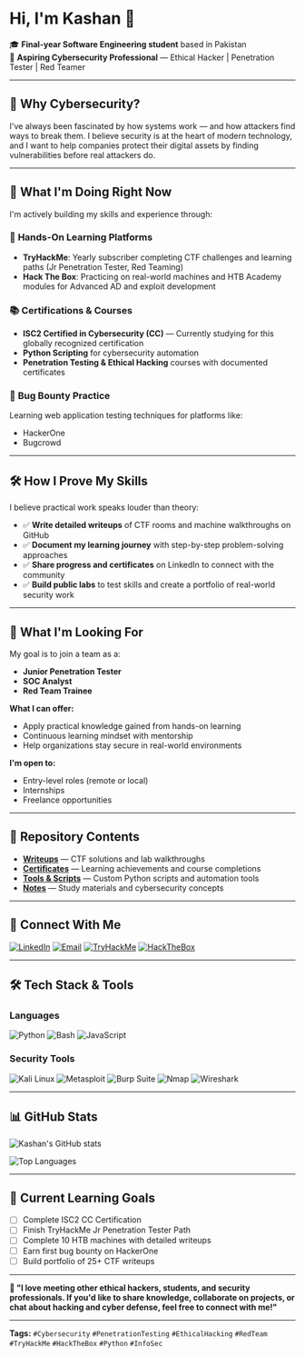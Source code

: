 # Hi, I'm Kashan 👋

🎓 **Final-year Software Engineering student** based in Pakistan  
🔐 **Aspiring Cybersecurity Professional** — Ethical Hacker | Penetration Tester | Red Teamer

---

## 🔐 Why Cybersecurity?

I've always been fascinated by how systems work — and how attackers find ways to break them. I believe security is at the heart of modern technology, and I want to help companies protect their digital assets by finding vulnerabilities before real attackers do.

---

## 🚀 What I'm Doing Right Now

I'm actively building my skills and experience through:

### 🎯 **Hands-On Learning Platforms**
- **TryHackMe**: Yearly subscriber completing CTF challenges and learning paths (Jr Penetration Tester, Red Teaming)
- **Hack The Box**: Practicing on real-world machines and HTB Academy modules for Advanced AD and exploit development

### 📚 **Certifications & Courses**
- **ISC2 Certified in Cybersecurity (CC)** — Currently studying for this globally recognized certification
- **Python Scripting** for cybersecurity automation
- **Penetration Testing & Ethical Hacking** courses with documented certificates

### 🐛 **Bug Bounty Practice**
Learning web application testing techniques for platforms like:
- HackerOne
- Bugcrowd

---

## 🛠️ How I Prove My Skills

I believe practical work speaks louder than theory:

- ✅ **Write detailed writeups** of CTF rooms and machine walkthroughs on GitHub
- ✅ **Document my learning journey** with step-by-step problem-solving approaches
- ✅ **Share progress and certificates** on LinkedIn to connect with the community
- ✅ **Build public labs** to test skills and create a portfolio of real-world security work

---

## 🎯 What I'm Looking For

My goal is to join a team as a:
- **Junior Penetration Tester**
- **SOC Analyst** 
- **Red Team Trainee**

**What I can offer:**
- Apply practical knowledge gained from hands-on learning
- Continuous learning mindset with mentorship
- Help organizations stay secure in real-world environments

**I'm open to:**
- Entry-level roles (remote or local)
- Internships
- Freelance opportunities

---

## 📁 Repository Contents

- **[Writeups](./writeups/)** — CTF solutions and lab walkthroughs
- **[Certificates](./certificates/)** — Learning achievements and course completions
- **[Tools & Scripts](./tools/)** — Custom Python scripts and automation tools
- **[Notes](./notes/)** — Study materials and cybersecurity concepts

---

## 🔗 Connect With Me

[![LinkedIn](https://img.shields.io/badge/LinkedIn-0077B5?style=for-the-badge&logo=linkedin&logoColor=white)](https://www.linkedin.com/in/kashan-saeed-58568335b/)
[![Email](https://img.shields.io/badge/Email-D14836?style=for-the-badge&logo=gmail&logoColor=white)](mailto:kashan.miankhel@gmail.com)
[![TryHackMe](https://img.shields.io/badge/TryHackMe-212C42?style=for-the-badge&logo=tryhackme&logoColor=white)](https://tryhackme.com/p/kashanmiankhel922)
[![HackTheBox](https://img.shields.io/badge/HackTheBox-111927?style=for-the-badge&logo=hackthebox&logoColor=9FEF00)](https://app.hackthebox.com/profile/kashansaeed14)

---

## 🛠️ Tech Stack & Tools

### Languages
![Python](https://img.shields.io/badge/Python-3776AB?style=for-the-badge&logo=python&logoColor=white)
![Bash](https://img.shields.io/badge/Bash-4EAA25?style=for-the-badge&logo=gnu-bash&logoColor=white)
![JavaScript](https://img.shields.io/badge/JavaScript-F7DF1E?style=for-the-badge&logo=javascript&logoColor=black)

### Security Tools
![Kali Linux](https://img.shields.io/badge/Kali_Linux-557C94?style=for-the-badge&logo=kali-linux&logoColor=white)
![Metasploit](https://img.shields.io/badge/Metasploit-2596CD?style=for-the-badge&logo=metasploit&logoColor=white)
![Burp Suite](https://img.shields.io/badge/Burp_Suite-FF6633?style=for-the-badge&logo=burp-suite&logoColor=white)
![Nmap](https://img.shields.io/badge/Nmap-0E83CD?style=for-the-badge&logo=nmap&logoColor=white)
![Wireshark](https://img.shields.io/badge/Wireshark-1679A7?style=for-the-badge&logo=wireshark&logoColor=white)

---

## 📊 GitHub Stats

![Kashan's GitHub stats](https://github-readme-stats.vercel.app/api?username=kashan-miankhel14&show_icons=true&theme=radical)

![Top Languages](https://github-readme-stats.vercel.app/api/top-langs/?username=kashan-miankhel14&layout=compact&theme=radical)

---

## 🎯 Current Learning Goals

- [ ] Complete ISC2 CC Certification
- [ ] Finish TryHackMe Jr Penetration Tester Path
- [ ] Complete 10 HTB machines with detailed writeups
- [ ] Earn first bug bounty on HackerOne
- [ ] Build portfolio of 25+ CTF writeups

---

**💬 "I love meeting other ethical hackers, students, and security professionals. If you'd like to share knowledge, collaborate on projects, or chat about hacking and cyber defense, feel free to connect with me!"**

---

**Tags:** `#Cybersecurity` `#PenetrationTesting` `#EthicalHacking` `#RedTeam` `#TryHackMe` `#HackTheBox` `#Python` `#InfoSec`
